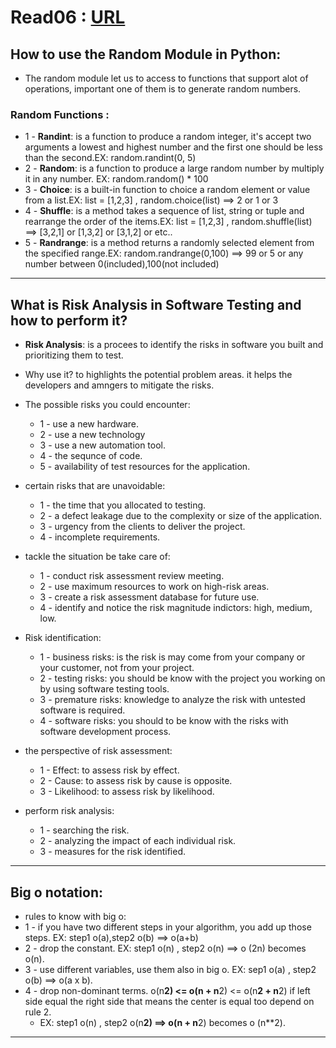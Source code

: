 # Read06 : [URL](https://github.com/MohamadSheikhAlshabab/401-reading-note/blob/master/Read06.md)

## How to use the Random Module in Python:
 - The random module let us to access to functions that support alot of operations, important one of them is to generate random numbers.
 
 ### __Random Functions__ :
  - 1 - __Randint__: is a function to produce a random integer, it's accept two arguments a lowest and highest number and the first one should be less than the second.EX: random.randint(0, 5)
  - 2 - __Random__: is a function to produce a large random number by multiply it in any number. EX: random.random() * 100
  - 3 - __Choice__: is a built-in function to choice a random element or value from a list.EX: list = [1,2,3] , random.choice(list) ==> 2 or 1 or 3
  - 4 - __Shuffle__: is a method takes a sequence of list, string or tuple and rearrange the order of the items.EX: list = [1,2,3] , random.shuffle(list) ==> [3,2,1] or [1,3,2] or [3,1,2] or etc..
  - 5 - __Randrange__: is a method returns a randomly selected element from the specified range.EX: random.randrange(0,100) ==> 99 or 5 or any number between 0(included),100(not included)
  
  -------------
  
 ## What is Risk Analysis in Software Testing and how to perform it?
 - __Risk Analysis__: is a procees to identify the risks in software you built and prioritizing them to test.
 - Why use it? to highlights the potential problem areas. it helps the developers and amngers to mitigate the risks.
 
 - The possible risks you could encounter:
   - 1 - use a new hardware.
   - 2 - use a new technology
   - 3 - use a new automation tool.
   - 4 - the sequnce of code.
   - 5 - availability of test resources for the application.
   
 - certain risks that are unavoidable:
   - 1 - the time that you allocated to testing.
   - 2 - a defect leakage due  to the complexity or size of the application.
   - 3 - urgency from  the clients to deliver the project.
   - 4 - incomplete requirements.
   
 - tackle the situation be take care of:
   - 1 - conduct risk assessment review meeting.
   - 2 - use maximum resources to work on high-risk areas.
   - 3 - create a risk assessment database for future use.
   - 4 - identify and notice the risk magnitude indictors: high, medium, low.
  
 - Risk identification:
   - 1 - business risks: is the risk is may come from your company or your customer, not from your project.
   - 2 - testing risks: you should be know with the project you working on by using software testing tools.
   - 3 - premature risks: knowledge to analyze the risk with untested software is required.
   - 4 - software risks: you should to be know with the risks with software development process.
   
 - the perspective of risk assessment:
   - 1 - Effect: to assess risk by effect.
   - 2 - Cause: to assess risk by cause is opposite.
   - 3 - Likelihood: to assess risk by likelihood.
   
 - perform risk analysis:
   - 1 - searching the risk.
   - 2 - analyzing the impact of each individual risk.
   - 3 - measures for the risk identified.
   
  --------
  
  ## Big o notation:
   - rules to know with big o:
   - 1 - if you have two different steps in your algorithm, you add up those steps. EX: step1 o(a),step2 o(b) ==> o(a+b)
   - 2 - drop the constant. EX: step1 o(n) , step2 o(n) ==> o (2n) becomes o(n).
   - 3 - use different variables, use them also in big o. EX: sep1 o(a) , step2 o(b) ==> o(a x b).
   - 4 - drop non-dominant terms. o(n**2) <= o(n + n**2) <= o(n**2 + n**2) if left side equal the right side that means the center is equal too depend on rule 2.
       - EX: step1 o(n) , step2 o(n**2) ==> o(n + n**2) becomes o (n**2).

   --------
